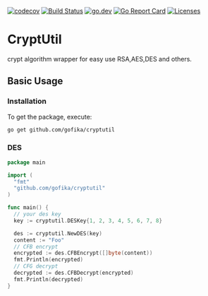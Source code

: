 [![codecov](https://codecov.io/gh/gofika/cryptutil/branch/main/graph/badge.svg)](https://codecov.io/gh/gofika/cryptutil)
[![Build Status](https://github.com/gofika/cryptutil/workflows/build/badge.svg)](https://github.com/gofika/cryptutil)
[![go.dev](https://img.shields.io/badge/go.dev-reference-007d9c?logo=go&logoColor=white)](https://pkg.go.dev/github.com/gofika/cryptutil)
[![Go Report Card](https://goreportcard.com/badge/github.com/gofika/cryptutil)](https://goreportcard.com/report/github.com/gofika/cryptutil)
[![Licenses](https://img.shields.io/github/license/gofika/cryptutil)](LICENSE)

# CryptUtil

crypt algorithm wrapper for easy use RSA,AES,DES and others.

## Basic Usage

### Installation

To get the package, execute:

```bash
go get github.com/gofika/cryptutil
```

### DES

```go
package main

import (
  "fmt"
  "github.com/gofika/cryptutil"
)

func main() {
  // your des key
  key := cryptutil.DESKey{1, 2, 3, 4, 5, 6, 7, 8}

  des := cryptutil.NewDES(key)
  content := "Foo"
  // CFB encrypt
  encrypted := des.CFBEncrypt([]byte(content))
  fmt.Println(encrypted)
  // CFG decrypt
  decrypted := des.CFBDecrypt(encrypted)
  fmt.Println(decrypted)
}
```
